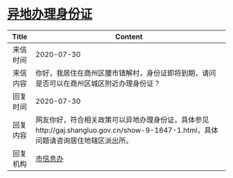 # <a href="http://www.shangluo.gov.cn/zmhd/ldxxxx.jsp?urltype=leadermail.LeaderMailContentUrl&wbtreeid=1112&leadermailid=6258">异地办理身份证</a>
|Title|Content|
|:---:|---|
|来信时间|2020-07-30|
|来信内容|你好，我居住在商州区腰市镇解村，身份证即将到期，请问是否可以在商州区城区附近办理身份证？|
|回复时间|2020-07-30|
|回复内容|网友你好，符合相关政策可以异地办理身份证，具体参见http://gaj.shangluo.gov.cn/show-9-1847-1.html，具体问题请咨询居住地辖区派出所。|
|回复机构|<a href="../../categories/agencies/市信息办.md">市信息办</a>|